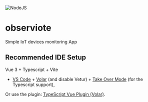 ![NodeJS](https://github.com/k-d-ivanov/observiote/actions/workflows/nodejs.yml/badge.svg)  

# observiote

Simple IoT devices monitoring App

## Recommended IDE Setup

Vue 3 + Typescript + Vite

- [VS Code](https://code.visualstudio.com/) + [Volar](https://marketplace.visualstudio.com/items?itemName=Vue.volar) (and disable Vetur) + [Take Over Mode](https://github.com/johnsoncodehk/volar/discussions/471#discussioncomment-1361669) (for the Typescript support),

Or use the plugin:
[TypeScript Vue Plugin (Volar)](https://marketplace.visualstudio.com/items?itemName=Vue.vscode-typescript-vue-plugin).
